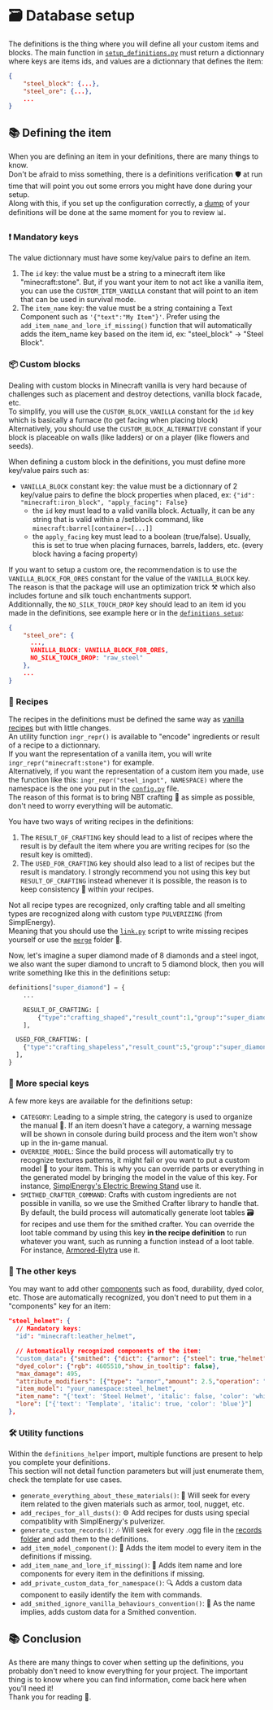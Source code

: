 
# 🗃️ Database setup
The definitions is the thing where you will define all your custom items and blocks. The main function in [`setup_definitions.py`](../user/setup_definitions.py) must return a dictionnary where keys are items ids, and values are a dictionnary that defines the item:
```json
{
    "steel_block": {...},
    "steel_ore": {...},
    ...
}
```

## 📚 Defining the item
When you are defining an item in your definitions, there are many things to know.<br>
Don't be afraid to miss something, there is a definitions verification 🛡️ at run time that will point you out some errors you might have done during your setup.<br>
Along with this, if you set up the configuration correctly, a [dump](../definitions_debug.json) of your definitions will be done at the same moment for you to review 📊.<br>


### ❗️ Mandatory keys
The value dictionnary must have some key/value pairs to define an item.
1. The `id` key: the value must be a string to a minecraft item like "minecraft:stone". But, if you want your item to not act like a vanilla item, you can use the `CUSTOM_ITEM_VANILLA` constant that will point to an item that can be used in survival mode.
2. The `item_name` key: the value must be a string containing a Text Component such as `'{"text":"My Item"}'`. Prefer using the `add_item_name_and_lore_if_missing()` function that will automatically adds the item_name key based on the item id, ex: "steel_block" -> "Steel Block".


### 📦 Custom blocks
Dealing with custom blocks in Minecraft vanilla is very hard because of challenges such as placement and destroy detections, vanilla block facade, etc.<br>
To simplify, you will use the `CUSTOM_BLOCK_VANILLA` constant for the `id` key which is basically a furnace (to get facing when placing block)<br>
Alternatively, you should use the `CUSTOM_BLOCK_ALTERNATIVE` constant if your block is placeable on walls (like ladders) or on a player (like flowers and seeds).

When defining a custom block in the definitions, you must define more key/value pairs such as:
- `VANILLA_BLOCK` constant key: the value must be a dictionnary of 2 key/value pairs to define the block properties when placed, ex: `{"id": "minecraft:iron_block", "apply_facing": False}`
  - the `id` key must lead to a valid vanilla block. Actually, it can be any string that is valid within a /setblock command, like `minecraft:barrel[container=[...]]`
  - the `apply_facing` key must lead to a boolean (true/false). Usually, this is set to true when placing furnaces, barrels, ladders, etc. (every block having a facing property)

If you want to setup a custom ore, the recommendation is to use the `VANILLA_BLOCK_FOR_ORES` constant for the value of the `VANILLA_BLOCK` key.<br>
The reason is that the package will use an optimization trick ⚒️ which also includes fortune and silk touch enchantments support.<br>
Additionnally, the `NO_SILK_TOUCH_DROP` key should lead to an item id you made in the definitions, see example here or in the [`definitions setup`](../user/setup_definitions.py):<br>
```json
{
    "steel_ore": {
      ...,
      VANILLA_BLOCK: VANILLA_BLOCK_FOR_ORES,
      NO_SILK_TOUCH_DROP: "raw_steel"
    },
    ...
}
```


### 🍳 Recipes
The recipes in the definitions must be defined the same way as [vanilla recipes](https://misode.github.io/recipe/) but with little changes.<br>
An utility function `ingr_repr()` is available to "encode" ingredients or result of a recipe to a dictionnary.<br>
If you want the representation of a vanilla item, you will write `ingr_repr("minecraft:stone")` for example.<br>
Alternatively, if you want the representation of a custom item you made, use the function like this: `ingr_repr("steel_ingot", NAMESPACE)` where the namespace is the one you put in the [`config.py`](../config.py) file.<br>
The reason of this format is to bring NBT crafting 🧪 as simple as possible, don't need to worry everything will be automatic.

You have two ways of writing recipes in the definitions:
1. The `RESULT_OF_CRAFTING` key should lead to a list of recipes where the result is by default the item where you are writing recipes for (so the result key is omitted).
2. The `USED_FOR_CRAFTING` key should also lead to a list of recipes but the result is mandatory. I strongly recommend you not using this key but `RESULT_OF_CRAFTING` instead whenever it is possible, the reason is to keep consistency 🔁 within your recipes.

Not all recipe types are recognized, only crafting table and all smelting types are recognized along with custom type `PULVERIZING` (from SimplEnergy).<br>
Meaning that you should use the [`link.py`](../user/link.py) script to write missing recipes yourself or use the [`merge`](../merge/) folder 🔗.

Now, let's imagine a super diamond made of 8 diamonds and a steel ingot, we also want the super diamond to uncraft to 5 diamond block, then you will write something like this in the definitions setup:
```py
definitions["super_diamond"] = {
	...

	RESULT_OF_CRAFTING: [
		{"type":"crafting_shaped","result_count":1,"group":"super_diamond","category":"misc","shape":["XXX","XIX","XXX"],"ingredients": {"X": ingr_repr("minecraft:diamond"), "I":ingr_repr("steel_ingot", NAMESPACE)}},
	],

  USED_FOR_CRAFTING: [
    {"type":"crafting_shapeless","result_count":5,"group":"super_diamond","category":"misc","ingredients":[ingr_repr("super_diamond", NAMESPACE)], "result":ingr_repr("minecraft:diamond_block")},
  ],
}
```

### 💫 More special keys
A few more keys are available for the definitions setup:
- `CATEGORY`: Leading to a simple string, the category is used to organize the manual 📖. If an item doesn't have a category, a warning message will be shown in console during build process and the item won't show up in the in-game manual.
- `OVERRIDE_MODEL`: Since the build process will automatically try to recognize textures patterns, it might fail or you want to put a custom model 🧰 to your item. This is why you can override parts or everything in the generated model by bringing the model in the value of this key. For instance, [SimplEnergy's Electric Brewing Stand](https://github.com/Stoupy51/SimplEnergy/blob/main/user/definitions/additions.py) use it.
- `SMITHED_CRAFTER_COMMAND`: Crafts with custom ingredients are not possible in vanilla, so we use the Smithed Crafter library to handle that. By default, the build process will automatically generate loot tables 🗃️ for recipes and use them for the smithed crafter. You can override the loot table command by using this key **__in the recipe definition__** to run whatever you want, such as running a function instead of a loot table. For instance, [Armored-Elytra](https://github.com/e-psi-lon/Armored-Elytra/blob/main/user/setup_definitions.py#L22) use it.


### 🔑 The other keys
You may want to add other [components](https://minecraft.wiki/w/Data_component_format) such as food, durability, dyed color, etc.
Those are automatically recognized, you don't need to put them in a "components" key for an item:
```json
"steel_helmet": {
  // Mandatory keys:
  "id": "minecraft:leather_helmet",

  // Automatically recognized components of the item:
  "custom_data": {"smithed": {"dict": {"armor": {"steel": true,"helmet": true}},"ignore": {"functionality": true,"crafting": true}},"your_namespace": {"steel_helmet": true}},
  "dyed_color": {"rgb": 4605510,"show_in_tooltip": false},
  "max_damage": 495,
  "attribute_modifiers": [{"type": "armor","amount": 2.5,"operation": "add_value","slot": "head","id": "your_namespace:armor.head"}],
  "item_model": "your_namespace:steel_helmet",
  "item_name": "{'text': 'Steel Helmet', 'italic': false, 'color': 'white'}",
  "lore": ["{'text': 'Template', 'italic': true, 'color': 'blue'}"]
},
```


### 🛠️ Utility functions
Within the `definitions_helper` import, multiple functions are present to help you complete your definitions.<br>
This section will not detail function parameters but will just enumerate them, check the template for use cases.
- `generate_everything_about_these_materials()`: 🧪 Will seek for every item related to the given materials such as armor, tool, nugget, etc.
- `add_recipes_for_all_dusts()`: ⚙️ Add recipes for dusts using special compatiblity with SimplEnergy's pulverizer.
- `generate_custom_records()`: 🎶 Will seek for every .ogg file in the [records folder](../assets/records/) and add them to the definitions.
- `add_item_model_component()`: 📜 Adds the item model to every item in the definitions if missing.
- `add_item_name_and_lore_if_missing()`: 🧻 Adds item name and lore components for every item in the definitions if missing.
- `add_private_custom_data_for_namespace()`: 🔍 Adds a custom data component to easily identify the item with commands.
- `add_smithed_ignore_vanilla_behaviours_convention()`: 🚫 As the name implies, adds custom data for a Smithed convention.


## 📚 Conclusion
As there are many things to cover when setting up the definitions, you probably don't need to know everything for your project. The important thing is to know where you can find information, come back here when you'll need it!<br>
Thank you for reading 🙌.

